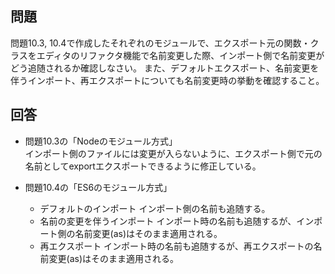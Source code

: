 ## 問題

問題10.3, 10.4で作成したそれぞれのモジュールで、エクスポート元の関数・クラスをエディタのリファクタ機能で名前変更した際、インポート側で名前変更がどう追随されるか確認しなさい。
また、デフォルトエクスポート、名前変更を伴うインポート、再エクスポートについても名前変更時の挙動を確認すること。

## 回答

- 問題10.3の「Nodeのモジュール方式」  
  インポート側のファイルには変更が入らないように、エクスポート側で元の名前としてexportエクスポートできるように修正している。

- 問題10.4の「ES6のモジュール方式」
  - デフォルトのインポート
    インポート側の名前も追随する。
  - 名前の変更を伴うインポート
    インポート時の名前も追随するが、インポート側の名前変更(as)はそのまま適用される。
  - 再エクスポート
    インポート時の名前も追随するが、再エクスポートの名前変更(as)はそのまま適用される。

